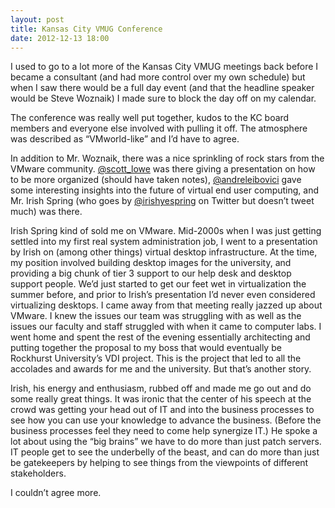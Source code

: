 ```yaml
---
layout: post
title: Kansas City VMUG Conference
date: 2012-12-13 18:00
---
```


I used to go to a lot more of the Kansas City VMUG meetings back before I became a consultant (and had more control over my own schedule) but when I saw there would be a full day event (and that the headline speaker would be Steve Woznaik) I made sure to block the day off on my calendar.

The conference was really well put together, kudos to the KC board members and everyone else involved with pulling it off. The atmosphere was described as “VMworld-like” and I’d have to agree.

In addition to Mr. Woznaik, there was a nice sprinkling of rock stars from the VMware community. [@scott_lowe](http://www.twitter.com/@scott_lowe) was there giving a presentation on how to be more organized (should have taken notes), [@andreleibovici](http://www.twitter.com/andreleibovici) gave some interesting insights into the future of virtual end user computing, and Mr. Irish Spring (who goes by [@irishyespring](http://www.twitter.com/irishyespring) on Twitter but doesn’t tweet much) was there.

Irish Spring kind of sold me on VMware. Mid-2000s when I was just getting settled into my first real system administration job, I went to a presentation by Irish on (among other things) virtual desktop infrastructure. At the time, my position involved building desktop images for the university, and providing a big chunk of tier 3 support to our help desk and desktop support people. We’d just started to get our feet wet in virtualization the summer before, and prior to Irish’s presentation I’d never even considered virtualizing desktops. I came away from that meeting really jazzed up about VMware. I knew the issues our team was struggling with as well as the issues our faculty and staff struggled with when it came to computer labs. I went home and spent the rest of the evening essentially architecting and putting together the proposal to my boss that would eventually be Rockhurst University’s VDI project. This is the project that led to all the accolades and awards for me and the university. But that’s another story.

Irish, his energy and enthusiasm, rubbed off and made me go out and do some really great things. It was ironic that the center of his speech at the crowd was getting your head out of IT and into the business processes to see how you can use your knowledge to advance the business. (Before the business processes feel they need to come help synergize IT.) He spoke a lot about using the “big brains” we have to do more than just patch servers. IT people get to see the underbelly of the beast, and can do more than just be gatekeepers by helping to see things from the viewpoints of different stakeholders.

I couldn’t agree more.
